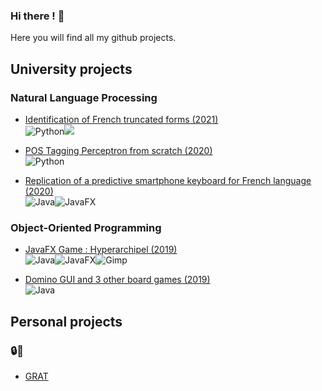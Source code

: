 
### Hi there ! 👋   

Here you will find all my github projects.

## University projects

### Natural Language Processing

   + [Identification of French truncated forms (2021)](https://github.com/ninohdasilva/Identification-of-French-truncated-forms)   
        <img alt="Python" src="https://img.shields.io/badge/python%20-%2314354C.svg?&style=flat-square&logo=python&logoColor=white"/><img src="https://img.shields.io/badge/Jupyter%20-%23F37626.svg?&style=flat-square&logo=Jupyter&logoColor=white" />

   + [POS Tagging Perceptron from scratch (2020)](https://github.com/ninohdasilva/POSTaggingPerceptron)   
        <img alt="Python" src="https://img.shields.io/badge/python%20-%2314354C.svg?&style=flat-square&logo=python&logoColor=white"/>

   + [Replication of a predictive smartphone keyboard for French language (2020)](https://github.com/ninohdasilva/PredictiveSmartphoneKeyboard)   
        <img alt="Java" src="https://img.shields.io/badge/Java-%23ED8B00.svg?&style=flat-square&logo=java&logoColor=white"/><img alt="JavaFX" src="https://img.shields.io/badge/JavaFX-50EAFF.svg?&style=flat-square&logo=java&logoColor=black"/>

### Object-Oriented Programming

   + [JavaFX Game : Hyperarchipel (2019)](https://github.com/Joel-Hamilcaro/Hyperarchipel)   
        <img alt="Java" src="https://img.shields.io/badge/Java-%23ED8B00.svg?&style=flat-square&logo=java&logoColor=white"/><img alt="JavaFX" src="https://img.shields.io/badge/JavaFX-50EAFF.svg?&style=flat-square&logo=java&logoColor=black"/><img alt="Gimp" src="https://img.shields.io/badge/Gimp-5C5543?style=flat-square&logo=gimp&logoColor=white" />
        
   + [Domino GUI and 3 other board games (2019)](https://github.com/ninohdasilva/Domino-and-3in1)   
        <img alt="Java" src="https://img.shields.io/badge/Java-%23ED8B00.svg?&style=flat-square&logo=java&logoColor=white"/>
        
## Personal projects
### 🔒🤫

+ [GRAT](https://github.com/ninohdasilva/GRAT)  

<!--
**ninohdasilva/ninohdasilva** is a ✨ _special_ ✨ repository because its `README.md` (this file) appears on your GitHub profile.

Here are some ideas to get you started:

- 🔭 I’m currently working on ...
- 🌱 I’m currently learning ...
- 👯 I’m looking to collaborate on ...
- 🤔 I’m looking for help with ...
- 💬 Ask me about ...
- 📫 How to reach me: ...
- 😄 Pronouns: ...
- ⚡ Fun fact: ...
-->
